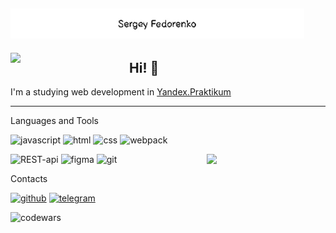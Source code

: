 [![header](https://github.com/BobbyDorfman/BobbyDorfman/blob/main/assets/SF.gif?raw=true)](https://www.youtube.com/watch?v=fJWmbLS2_ec&ab_channel=ClassicVideos80s)
------
<img align='left' src="https://media1.giphy.com/media/5eLDrEaRGHegx2FeF2/giphy.gif?cid=ecf05e47r7292a2gn53u9xk9nq9zgjlr9d1x8vhqy8a56634&rid=giphy.gif&ct=s" width="190">

## Hi! 👋 
I'm a studying web development in [Yandex.Praktikum](https://practicum.yandex.ru/)


-----
<p style="text-align: left">Languages and Tools</p>

![javascript](https://img.shields.io/badge/JavaScript-090909?style=flat-square&logo=javascript)
![html](https://img.shields.io/badge/HTML5-090909?style=flat-square&logo=html5)
![css](https://img.shields.io/badge/CSS3-090909?style=flat-square&logo=css3)
![webpack](https://img.shields.io/badge/Webpack-090909?style=flat-square&logo=webpack)

<img align='right' src="https://media4.giphy.com/media/UoLt6Tm8wlSnWGfSFs/giphy.gif?cid=790b7611da11823eb87f4d8b2694b77b7ce44ea4080f5a04&rid=giphy.gif&ct=s" width="190">

![REST-api](https://img.shields.io/badge/Api-REST-090909?style=flat-square&logo=RESTapi)
![figma](https://img.shields.io/badge/Figma-090909?style=flat-square&logo=figma)
![git](https://img.shields.io/badge/Git-090909?style=flat-square&logo=git)

<p style="text-align: left">Contacts</p>

[![github](https://img.shields.io/badge/GitHub-090909?style=flat-square&logo=github)](https://github.com/BobbyDorfman)
[![telegram](https://img.shields.io/badge/Telegram-090909?style=flat-square&logo=telegram)](https://t.me/BobbyDorfman)


![codewars](https://www.codewars.com/users/BobbyDorfman/badges/micro)